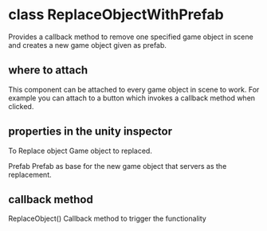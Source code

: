 # class ReplaceObjectWithPrefab

Provides a callback method to remove one specified game object in scene and creates a new game object given as prefab.

## where to attach

This component can be attached to every game object in scene to work. For example you can attach to a button which invokes a callback method when clicked. 

## properties in the unity inspector

To Replace object
Game object to replaced.

Prefab
Prefab as base for the new game object that servers as the replacement.

## callback method

ReplaceObject()
Callback method to trigger the functionality